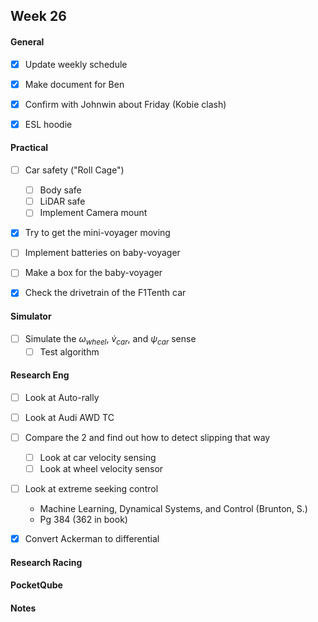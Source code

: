 ## Week 26

#### General

- [x] Update weekly schedule
- [x] Make document for Ben

- [x] Confirm with Johnwin about Friday (Kobie clash)
- [x] ESL hoodie

#### Practical

- [ ] Car safety ("Roll Cage")
	- [ ] Body safe
	- [ ] LiDAR safe
	- [ ] Implement Camera mount
- [x] Try to get the mini-voyager moving
- [ ] Implement batteries on baby-voyager 
- [ ] Make a box for the baby-voyager

- [x] Check the drivetrain of the F1Tenth car
#### Simulator

- [ ] Simulate the $\omega_{wheel}$, $\dot{v}_{car}$, and $\psi_{car}$ sense
	- [ ] Test algorithm
#### Research Eng

- [ ] Look at Auto-rally
- [ ] Look at Audi AWD TC
- [ ] Compare the 2 and find out how to detect slipping that way
	- [ ] Look at car velocity sensing
	- [ ] Look at wheel velocity sensor
- [ ] Look at extreme seeking control
	- Machine Learning, Dynamical Systems, and Control (Brunton, S.)
	- Pg 384 (362 in book)

- [x] Convert Ackerman to differential
#### Research Racing

#### PocketQube

#### Notes
